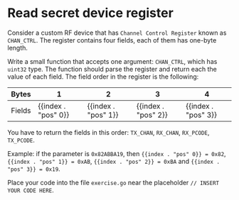 # Read secret device register

Consider a custom RF device that has `Channel Control Register` known as `CHAN_CTRL`. The register contains four fields, each of them has one-byte length.

Write a small function that accepts one argument: `CHAN_CTRL`, which has `uint32` type. The function should parse the register and return each the value of each field. The field order in the register is the following:

| **Bytes** | **1**   | **2**   | **3**    | **4**    |
|-----------|---------|---------|----------|----------|
| Fields    | {{index . "pos" 0}} | {{index . "pos" 1}} | {{index . "pos" 2}} | {{index . "pos" 3}} |

You have to return the fields in this order: `TX_CHAN`, `RX_CHAN`, `RX_PCODE`, `TX_PCODE`. 

Example: if the parameter is `0x82ABBA19`, then `{{index . "pos" 0}} = 0x82`, `{{index . "pos" 1}} = 0xAB`, `{{index . "pos" 2}} = 0xBA` and `{{index . "pos" 3}} = 0x19`.

Place your code into the file `exercise.go` near the placeholder `// INSERT YOUR CODE HERE`.
